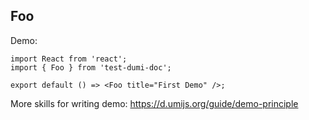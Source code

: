 
## Foo

Demo:

```tsx
import React from 'react';
import { Foo } from 'test-dumi-doc';

export default () => <Foo title="First Demo" />;
```

More skills for writing demo: https://d.umijs.org/guide/demo-principle
